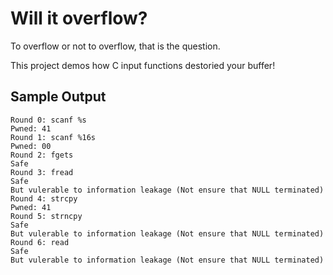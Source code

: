 # Will it overflow?

To overflow or not to overflow, that is the question.

This project demos how C input functions destoried your buffer!

## Sample Output

```
Round 0: scanf %s
Pwned: 41
Round 1: scanf %16s
Pwned: 00
Round 2: fgets
Safe
Round 3: fread
Safe
But vulerable to information leakage (Not ensure that NULL terminated)
Round 4: strcpy
Pwned: 41
Round 5: strncpy
Safe
But vulerable to information leakage (Not ensure that NULL terminated)
Round 6: read
Safe
But vulerable to information leakage (Not ensure that NULL terminated)
```
